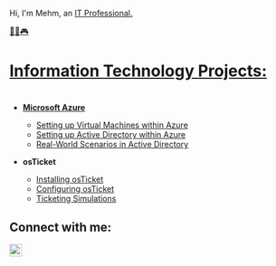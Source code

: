 Hi, I'm Mehm, an <a href="https://linkedin.com/in/mehmedalijahacimic">IT Professional.       

👨‍💻🎮

<h1>Information Technology Projects:<h1></h1>

- <b>Microsoft Azure</b>
  - [Setting up Virtual Machines within Azure](https://github.com/mehmhacimic/VirtualMachineSetup)
  - [Setting up Active Directory within Azure](https://github.com/mehmhacimic/Active-Directory-Setup)
  - [Real-World Scenarios in Active Directory](https://github.com/mehmhacimic/Active-Directory-Real-World-Scenarios)

- <b>osTicket</b> 
  - [Installing osTicket](https://github.com/mehmhacimic/osTicket-installation)
  - [Configuring osTicket](https://github.com/mehmhacimic/osTicket-Configuration)
  - [Ticketing Simulations](https://github.com/mehmhacimic/osTicket-Ticketing-Simulations)

<h2>Connect with me:</h2>

[<img align="left" alt="Mehmedalija Hacimic | LinkedIn" width="22px" src="https://cdn.jsdelivr.net/npm/simple-icons@v3/icons/linkedin.svg" />][linkedin]



[linkedin]: https://linkedin.com/in/mehmedalijahacimic

